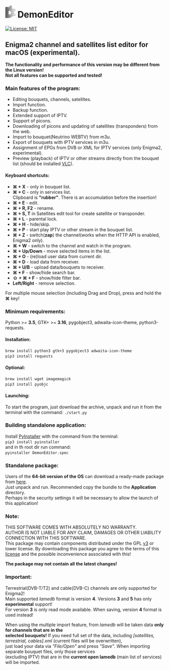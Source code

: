 # <img src="app/ui/icons/hicolor/96x96/apps/demon-editor.png" width="32" /> DemonEditor
[![License: MIT](https://img.shields.io/badge/License-MIT-yellow.svg)](LICENSE)
## Enigma2 channel and satellites list editor for macOS (experimental).                                
**The functionality and performance of this version may be different from the Linux version!                                                     
Not all features can be supported and tested!**    
### Main features of the program:
* Editing bouquets, channels, satellites.
* Import function.
* Backup function.
* Extended support of IPTV.
* Support of picons.
* Downloading of picons and updating of satellites (transponders) from the web.
* Import to bouquet(Neutrino WEBTV) from m3u.
* Export of bouquets with IPTV services in m3u.
* Assignment of EPGs from DVB or XML for IPTV services (only Enigma2, experimental).
* Preview (playback) of IPTV or other streams directly from the bouquet list (should be installed [VLC](https://www.videolan.org/vlc/)).
#### Keyboard shortcuts:                                                                                                                                                                                            
* **&#8984; + X** - only in bouquet list.
* **&#8984; + C** - only in services list.                                                                                                                                                    
Clipboard is **"rubber"**. There is an accumulation before the insertion!                                                              
* **&#8984; + E** - edit. 
* **&#8984; + R, F2** - rename.
* **&#8984; + S, T** in Satellites edit tool for create satellite or transponder.
* **&#8984; + L** - parental lock.
* **&#8984; + H** - hide/skip.                                                                                                                                                                                                 
* **&#8984; + P** - start play IPTV or other stream in the bouquet list.
* **&#8984; + Z** - switch(**zap**) the channel(works when the HTTP API is enabled, Enigma2 only).                         
* **&#8984; + W** - switch to the channel and watch in the program.
* **&#8984; + Up/Down** - move selected items in the list. 
* **&#8984; + O** - (re)load user data from current dir. 
* **&#8984; + D** - load data from receiver. 
* **&#8984; + U/B** - upload data/bouquets to receiver.
* **&#8984; + F** - show/hide search bar.
* **&#8679; + &#8984; + F** - show/hide filter bar.
* **Left/Right** - remove selection.

For multiple mouse selection (including Drag and Drop), press and hold the **&#8984;** key!

### Minimum requirements:
Python >= **3.5**, GTK+ >= **3.16**, pygobject3, adwaita-icon-theme, python3-requests.                                  
#### Installation:                                                                             
```brew install python3 gtk+3 pygobject3 adwaita-icon-theme```                                                                  
```pip3 install requests```                                                                                                                                                                                          
#### Optional:                                                                                                          
```brew install wget imagemagick```                                                                                                                                                                                                                                                                                                      
```pip3 install pyobjc```                                                                                                
#### Launching:                                                                                                                                                                                                                     
To start the program, just download the archive, unpack and run it from the terminal with the command: ```./start.py``` 
### Building standalone application:                                                                                     
Install [PyInstaller](https://www.pyinstaller.org/) with the command from the terminal:                                                                    
```pip3 install pyinstaller```                                                                                          
and in th root dir run command:                                                                                         
```pyinstaller DemonEditor.spec``` 
### Standalone package:                                                                                                                                 
Users of the **64-bit version of the OS** can download a ready-made package from [here](https://github.com/DYefremov/DemonEditor/raw/experimental-mac/dist/DemonEditor.app.zip).                                     
Just unpack and run. Recommended copy the bundle to the **Application** directory.                                      
Perhaps in the security settings it will be necessary to allow the launch of this application!
### Note:
THIS SOFTWARE COMES WITH ABSOLUTELY NO WARRANTY.                                                                        
AUTHOR IS NOT LIABLE FOR ANY CLAIM, DAMAGES OR OTHER LIABILITY CONNECTION WITH THIS SOFTWARE.                           
This package may contain components distributed under the GPL [v3](http://www.gnu.org/licenses/gpl-3.0.html) or lower license.
By downloading this package you agree to the terms of this [license](http://www.gnu.org/licenses/gpl-3.0.html) and the possible inconvenience associated with this!

**The package may not contain all the latest changes!**                                                                                                                                                                                                                                      
### Important: 
Terrestrial(DVB-T/T2) and cable(DVB-C) channels are only supported for Enigma2!                                                                                                
Main supported *lamedb* format is version **4**. Versions **3** and **5** has only **experimental** support!                                                                                                                                                        
For version **3** is only read mode available. When saving, version **4** format is used instead!   

When using the multiple import feature, from *lamedb* will be taken data **only for channels that are in the  
selected bouquets!** If you need full set of the data, including *[satellites, terrestrial, cables].xml* (current files will be overwritten),  
just load your data via *"File/Open"* and press *"Save"*. When importing separate bouquet files, only those services  
(excluding IPTV) that are in the **current open lamedb** (main list of services) will be imported.                      
